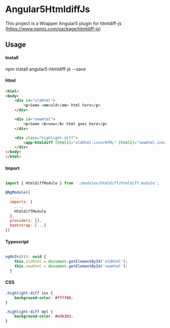 # Angular5HtmldiffJs

This project is a Wrapper Angular5 plugin for htmldiff-js (https://www.npmjs.com/package/htmldiff-js)

Usage
-----

#### Install ####

npm install angular5-htmldiff-js --save

#### Html ####

```html
<html>
<body>
    <div id="oldHtml">
        <p>Some <em>old</em> html here</p>
    </div>

    <div id="newHtml">
        <p>Some <b>new</b> html goes here</p>
    </div>

    <div class="highlight-diff">
		<app-htmldiff [html1]="oldHtml.innerHTML" [html2]="newHtml.innerHTML"></app-htmldiff>
	</div>
</body>
</html>
```

#### Import ####

```javascript

import { HtmldiffModule } from './modules/htmldiff/htmldiff.module';

@NgModule({
  ...,
  imports: [
    ...,
    HtmldiffModule
  ],
  providers: [],
  bootstrap: [...]
})
```

#### Typescript ####

```javascript

ngOnInit(): void {
    this.oldHtml = document.getElementById('oldHtml');
    this.newHtml = document.getElementById('newHtml');
  }
```

#### CSS ####

```css
.highlight-diff ins {
    background-color: #ffff00;
}

.highlight-diff del {
    background-color: #edb3b3;
}
```
